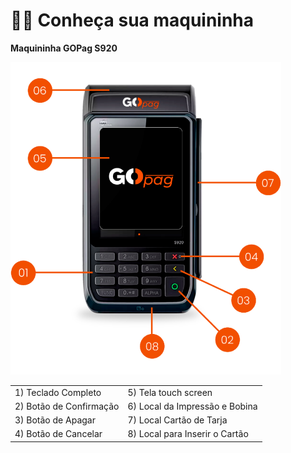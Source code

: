 # 👩‍🏫 Conheça sua maquininha

**Maquininha GOPag S920**

![maquininha\_gopag\_s920](../../assets/prints/maquininha_gopag_s920.png)

|                         |                                |
| ----------------------- | ------------------------------ |
| 1) Teclado Completo     | 5) Tela touch screen           |
| 2) Botão de Confirmação | 6) Local da Impressão e Bobina |
| 3) Botão de Apagar      | 7) Local Cartão de Tarja       |
| 4) Botão de Cancelar    | 8) Local para Inserir o Cartão |
